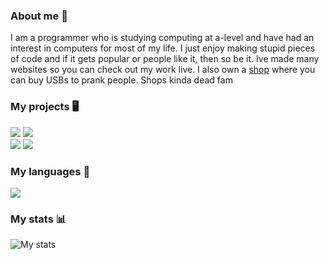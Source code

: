 ### About me 👋
I am a programmer who is studying computing at a-level and have had an interest in computers for most of my life. 
I just enjoy making stupid pieces of code and if it gets popular or people like it, then so be it. 
Ive made many websites so you can check out my work live. I also own a [shop](https://nexin.store/) where you can buy USBs to prank people. Shops kinda dead fam

### My projects 🖥️
<a href="https://github.com/NexInfinite/discordBotHelp"><img src="https://github-readme-stats.vercel.app/api/pin/?username=NexInfinite&repo=DiscordBotHelp&show_owner=true&theme=radical&hide_border=true"></a>
<a href="https://github.com/NexInfinite/redpandapics"><img src="https://github-readme-stats.vercel.app/api/pin/?username=NexInfinite&repo=redpandapics&show_owner=true&theme=radical&hide_border=true"></a>
<br>
<a href="https://github.com/NexInfinite/angry-gamer"><img src="https://github-readme-stats.vercel.app/api/pin/?username=NexInfinite&repo=angry-gamer&show_owner=true&theme=radical&hide_border=true"></a>
<a href="https://github.com/NexInfinite/not-a-furry-bot"><img src="https://github-readme-stats.vercel.app/api/pin/?username=NexInfinite&repo=not-a-furry-bot&show_owner=true&theme=radical&hide_border=true"></a>
<br>


### My languages 👀
<img src="https://github-readme-stats.vercel.app/api/top-langs/?username=nexinfinite&show_icons=true&hide_border=false&theme=radical&hide_border=true">

### My stats 📊
<img src="https://github-readme-stats.vercel.app/api?username=NexInfinite&show_icons=true&hide_border=false&theme=radical&hide_border=true" alt="My stats">


